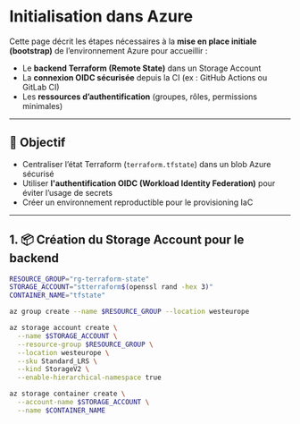 # Initialisation dans Azure

Cette page décrit les étapes nécessaires à la **mise en place initiale (bootstrap)** de l’environnement Azure pour accueillir :

- Le **backend Terraform (Remote State)** dans un Storage Account
- La **connexion OIDC sécurisée** depuis la CI (ex : GitHub Actions ou GitLab CI)
- Les **ressources d’authentification** (groupes, rôles, permissions minimales)

---

## 🎯 Objectif

- Centraliser l’état Terraform (`terraform.tfstate`) dans un blob Azure sécurisé
- Utiliser **l'authentification OIDC (Workload Identity Federation)** pour éviter l’usage de secrets
- Créer un environnement reproductible pour le provisioning IaC

---

## 1. 📦 Création du Storage Account pour le backend

```bash
RESOURCE_GROUP="rg-terraform-state"
STORAGE_ACCOUNT="stterraform$(openssl rand -hex 3)"
CONTAINER_NAME="tfstate"

az group create --name $RESOURCE_GROUP --location westeurope

az storage account create \
  --name $STORAGE_ACCOUNT \
  --resource-group $RESOURCE_GROUP \
  --location westeurope \
  --sku Standard_LRS \
  --kind StorageV2 \
  --enable-hierarchical-namespace true

az storage container create \
  --account-name $STORAGE_ACCOUNT \
  --name $CONTAINER_NAME
```
